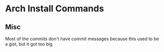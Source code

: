 Arch Install Commands
=====================

Misc
----
Most of the commits don't have commit messages because this used to be a gist, but it got too big
